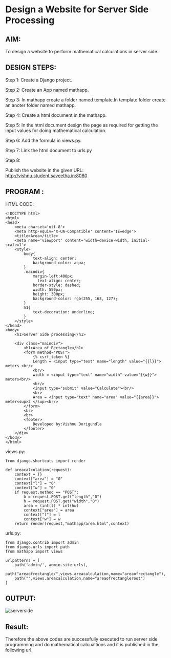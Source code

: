 # Design a Website for Server Side Processing

## AIM:
To design a website to perform mathematical calculations in server side.

## DESIGN STEPS:

Step 1:
Create a Django project.

Step 2:
Create an App named mathapp.

Step 3:
In mathapp create a folder named template.In template folder create an anoter folder named mathapp.

Step 4:
Create a html document in the mathapp.

Step 5:
In the html document design the page as required for getting the input values for doing mathematical calculation.

Step 6:
Add the formula in views.py.

Step 7:
Link the html document to urls.py

Step 8:

Publish the website in the given URL: http://vishnu.student.saveetha.in:8080

## PROGRAM :
HTML CODE :
```
<!DOCTYPE html>
<html>
<head>
    <meta charset='utf-8'>
    <meta http-equiv='X-UA-Compatible' content='IE=edge'>
    <title>Area</title>
    <meta name='viewport' content='width=device-width, initial-scale=1'>
    <style>
        body{
            text-align: center;
            background-color: aqua;
        }
        .maindiv{
            margin-left:400px;
              text-align: center;
            border-style: dashed;
            width: 550px;
            height: 300px;
            background-color: rgb(255, 163, 127);
        }
        h1{
            text-decoration: underline;
        }
    </style>
</head>
<body>
    <h1>Server Side processing</h1>
    
    <div class="maindiv">
        <h1>Area of Rectangle</h1>
        <form method="POST">
            {% csrf_token %}
            Length = <input type="text" name="length" value="{{l}}"> meters <br/>
            <br/>
            width = <input type="text" name="width" value="{{w}}"> meters<br/>
            <br/>
            <input type="submit" value="Calculate"><br/>
            <br>
            Area = <input type="text" name="area" value="{{area}}"> meter<sup>2 </sup><br/>
        </form>
        <br>
        <br>
        <footer>
            Developed by:Vishnu Dorigundla
        </footer>
    </div>
</body>
</html>
```
views.py:
```
from django.shortcuts import render

def areacalculation(request):
    context = {}
    context["area"] = "0"
    context["l"] = "0"
    context["w"] = "0"
    if request.method == "POST":
        b = request.POST.get("length","0")
        h = request.POST.get("width","0")
        area = (int(l) * int(hw)
        context["area"] = area
        context["l"] = l
        context["w"] = w
    return render(request,"mathapp/area.html",context)
```
urls.py:
```
from django.contrib import admin
from django.urls import path
from mathapp import views

urlpatterns = [
    path('admin/', admin.site.urls),
    path("areaofrectangle/",views.areacalculation,name="areaofrectangle"),
    path("",views.areacalculation,name="areaofrectangleroot")
]
```
## OUTPUT:
![serverside](https://user-images.githubusercontent.com/94175324/154828116-ea9fd543-660c-4870-9dc8-615775716d3c.jpeg)





## Result:
Therefore the above codes are successfully executed to run server side programming and do mathematical calcualtions and it is published in the following url.
